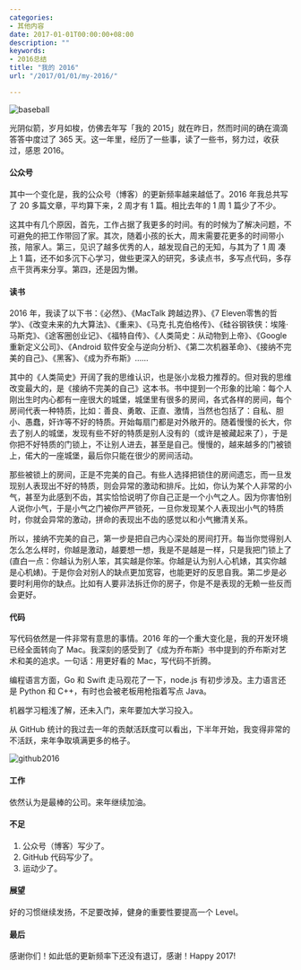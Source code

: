 ```yaml
---
categories:
- 其他内容
date: 2017-01-01T00:00:00+08:00
description: ""
keywords:
- 2016总结
title: "我的 2016"
url: "/2017/01/01/my-2016/"

---
```


![baseball](http://7xlx3k.com1.z0.glb.clouddn.com/baseball.JPG)

光阴似箭，岁月如梭，仿佛去年写「我的 2015」就在昨日，然而时间的确在滴滴答答中度过了 365 天。这一年里，经历了一些事，读了一些书，努力过，收获过，感恩 2016。

#### 公众号

其中一个变化是，我的公众号（博客）的更新频率越来越低了。2016 年我总共写了 20 多篇文章，平均算下来，2 周才有 1 篇。相比去年的 1 周 1 篇少了不少。

这其中有几个原因，首先，工作占据了我更多的时间。有的时候为了解决问题，不可避免的把工作带回了家。其次，随着小孩的长大，周末需要花更多的时间带小孩，陪家人。第三，见识了越多优秀的人，越发现自己的无知，与其为了 1 周 凑上 1 篇，还不如多沉下心学习，做些更深入的研究，多读点书，多写点代码，多存点干货再来分享。第四，还是因为懒。

#### 读书

2016 年，我读了以下书：《必然》、《MacTalk 跨越边界》、《7 Eleven零售的哲学》、《改变未来的九大算法》、《重来》、《马克·扎克伯格传》、《硅谷钢铁侠：埃隆·马斯克》、《途客圈创业记》、《福特自传》、《人类简史：从动物到上帝》、《Google 重新定义公司》、《Android 软件安全与逆向分析》、《第二次机器革命》、《接纳不完美的自己》、《黑客》、《成为乔布斯》……

其中的《人类简史》开阔了我的思维认识，也是张小龙极力推荐的。但对我的思维改变最大的，是《接纳不完美的自己》这本书。书中提到一个形象的比喻：每个人刚出生时内心都有一座很大的城堡，城堡里有很多的房间，各式各样的房间，每个房间代表一种特质，比如：善良、勇敢、正直、激情，当然也包括了：自私、胆小、愚蠢，奸诈等不好的特质。开始每扇门都是对外敞开的。随着慢慢的长大，你去了别人的城堡，发现有些不好的特质是别人没有的（或许是被藏起来了），于是你把不好特质的门锁上，不让别人进去，甚至是自己。慢慢的，越来越多的门被锁上，偌大的一座城堡，最后你只能在很少的房间活动。

那些被锁上的房间，正是不完美的自己。有些人选择把锁住的房间遗忘，而一旦发现别人表现出不好的特质，则会异常的激动和排斥。比如，你认为某个人非常的小气，甚至为此感到不齿，其实恰恰说明了你自己正是一个小气之人。因为你害怕别人说你小气，于是小气之门被你严严锁死，一旦你发现某个人表现出小气的特质时，你就会异常的激动，拼命的表现出不齿的感觉以和小气撇清关系。

所以，接纳不完美的自己，第一步是把自己内心深处的房间打开。每当你觉得别人怎么怎么样时，你越是激动，越要想一想，我是不是越是一样，只是我把门锁上了(直白一点：你越认为别人笨，其实越是你笨。你越是认为别人心机婊，其实你越是心机婊)。于是你会对别人的缺点更加宽容，也能更好的反思自我。第二步是必要时利用你的缺点。比如有人要非法拆迁你的房子，你是不是表现的无赖一些反而会更好。

#### 代码

写代码依然是一件非常有意思的事情。2016 年的一个重大变化是，我的开发环境已经全面转向了 Mac。我深刻的感受到了《成为乔布斯》书中提到的乔布斯对艺术和美的追求。一句话：用更好看的 Mac，写代码不折腾。

编程语言方面，Go 和 Swift 走马观花了一下，node.js 有初步涉及。主力语言还是 Python 和 C++，有时也会被老板用枪指着写点 Java。

机器学习粗浅了解，还未入门，来年要加大学习投入。

从 GitHub 统计的我过去一年的贡献活跃度可以看出，下半年开始，我变得非常的不活跃，来年争取填满更多的格子。

![github2016](http://7xlx3k.com1.z0.glb.clouddn.com/github2016.png)

#### 工作

依然认为是最棒的公司。来年继续加油。

#### 不足

1. 公众号（博客）写少了。
2. GitHub 代码写少了。
3. 运动少了。

#### 展望

好的习惯继续发扬，不足要改掉，健身的重要性要提高一个 Level。

#### 最后

感谢你们！如此低的更新频率下还没有退订，感谢！Happy 2017!
